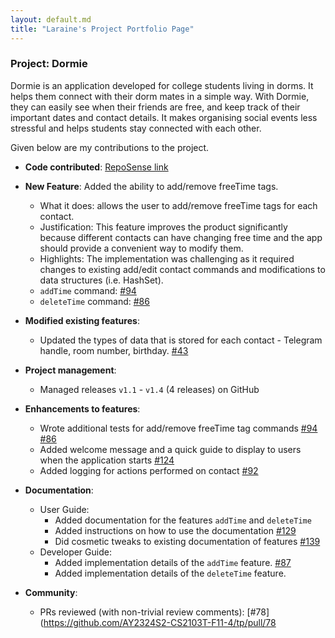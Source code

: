 ```yaml
---
layout: default.md
title: "Laraine's Project Portfolio Page"
---
```


### Project: Dormie

Dormie is an application developed for college students living in dorms. It helps them connect with their dorm mates in a simple way. With Dormie, they can easily see when their friends are free, and keep track of their important dates and contact details. It makes organising social events less stressful and helps students stay connected with each other.

Given below are my contributions to the project.

* **Code contributed**: [RepoSense link](https://nus-cs2103-ay2324s2.github.io/tp-dashboard/?search=laraine&sort=groupTitle&sortWithin=title&timeframe=commit&mergegroup=&groupSelect=groupByRepos&breakdown=true&checkedFileTypes=docs~functional-code~test-code~other&since=2024-02-23&tabOpen=true&tabType=authorship&tabAuthor=larainezo&tabRepo=AY2324S2-CS2103T-F11-4%2Ftp%5Bmaster%5D&authorshipIsMergeGroup=false&authorshipFileTypes=docs~functional-code~test-code&authorshipIsBinaryFileTypeChecked=false&authorshipIsIgnoredFilesChecked=false)

* **New Feature**: Added the ability to add/remove freeTime tags.
  * What it does: allows the user to add/remove freeTime tags for each contact.
  * Justification: This feature improves the product significantly because different contacts can have changing free time and the app should provide a convenient way to modify them.
  * Highlights: The implementation was challenging as it required changes to existing add/edit contact commands and modifications to data structures (i.e. HashSet).
  * `addTime` command: [\#94](https://github.com/AY2324S2-CS2103T-F11-4/tp/pull/94)
  * `deleteTime` command: [\#86](https://github.com/AY2324S2-CS2103T-F11-4/tp/pull/86)

* **Modified existing features**:
  * Updated the types of data that is stored for each contact - Telegram handle, room number, birthday. [\#43](https://github.com/AY2324S2-CS2103T-F11-4/tp/pull/43)

* **Project management**:
  * Managed releases `v1.1` - `v1.4` (4 releases) on GitHub

* **Enhancements to features**:
  * Wrote additional tests for add/remove freeTime tag commands [\#94](https://github.com/AY2324S2-CS2103T-F11-4/tp/pull/94) [\#86](https://github.com/AY2324S2-CS2103T-F11-4/tp/pull/86)
  * Added welcome message and a quick guide to display to users when the application starts [\#124](https://github.com/AY2324S2-CS2103T-F11-4/tp/pull/124)
  * Added logging for actions performed on contact [\#92](https://github.com/AY2324S2-CS2103T-F11-4/tp/pull/92)

* **Documentation**:
  * User Guide:
    * Added documentation for the features `addTime` and `deleteTime`
    * Added instructions on how to use the documentation [\#129](https://github.com/AY2324S2-CS2103T-F11-4/tp/pull/129)
    * Did cosmetic tweaks to existing documentation of features [\#139](https://github.com/AY2324S2-CS2103T-F11-4/tp/pull/139)
  * Developer Guide:
    * Added implementation details of the `addTime` feature. [\#87](https://github.com/AY2324S2-CS2103T-F11-4/tp/pull/87)
    * Added implementation details of the `deleteTime` feature.

* **Community**:
  * PRs reviewed (with non-trivial review comments): [\#78](https://github.com/AY2324S2-CS2103T-F11-4/tp/pull/78